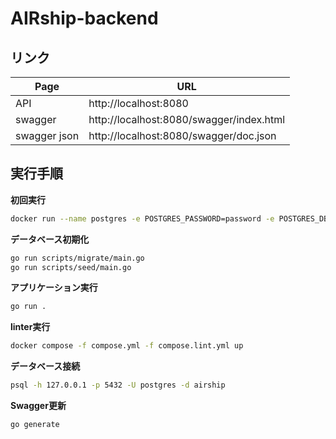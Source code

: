 # AIRship-backend

## リンク


| Page         | URL                                      |
| ------------ | ---------------------------------------- |
| API          | http://localhost:8080                    |
| swagger      | http://localhost:8080/swagger/index.html |
| swagger json | http://localhost:8080/swagger/doc.json   |


## 実行手順

**初回実行**

```bash
docker run --name postgres -e POSTGRES_PASSWORD=password -e POSTGRES_DB=airship -p 5432:5432 postgres:latest
```

**データベース初期化**

```bash
go run scripts/migrate/main.go
go run scripts/seed/main.go
```

**アプリケーション実行**

```bash
go run .
```

**linter実行**
```bash
docker compose -f compose.yml -f compose.lint.yml up
```

**データベース接続**

```bash
psql -h 127.0.0.1 -p 5432 -U postgres -d airship
```

**Swagger更新**

```bash
go generate
```

